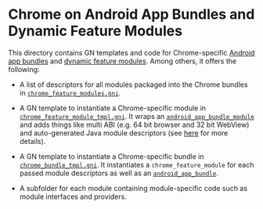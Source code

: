 # Chrome on Android App Bundles and Dynamic Feature Modules

This directory contains GN templates and code for Chrome-specific
[Android app bundles]((../../../docs/android_app_bundles.md)) and
[dynamic feature modules](../../../docs/android_dynamic_feature_modules.md).
Among others, it offers the following:

* A list of descriptors for all modules packaged into the Chrome bundles in
  [`chrome_feature_modules.gni`](chrome_feature_modules.gni).

* A GN template to instantiate a Chrome-specific module in
  [`chrome_feature_module_tmpl.gni`](chrome_feature_module_tmpl.gni). It wraps
  an [`android_app_bundle_module`](../../../build/config/android/rules.gni) and
  adds things like multi ABI (e.g. 64 bit browser and 32 bit WebView) and
  auto-generated Java module descriptors (see
  [here](../../../components/module_installer/readme.md) for more details).

* A GN template to instantiate a Chrome-specific bundle in
  [`chrome_bundle_tmpl.gni`](chrome_bundle_tmpl.gni). It instantiates a
  `chrome_feature_module` for each passed module descriptors as well as an
  [`android_app_bundle`](../../../build/config/android/rules.gni).

* A subfolder for each module containing module-specific code such as module
  interfaces and providers.
